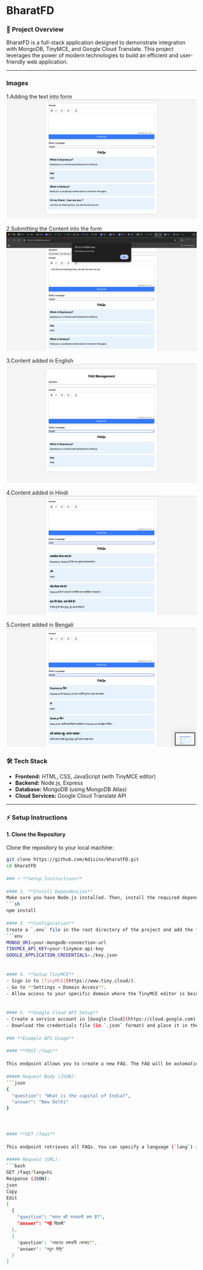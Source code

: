 # BharatFD

### 🚀 **Project Overview**
BharatFD is a full-stack application designed to demonstrate integration with MongoDB, TinyMCE, and Google Cloud Translate. This project leverages the power of modern technologies to build an efficient and user-friendly web application.

---

### **Images**
1.Adding the text into form
![Add Image](/Screenshots/1.adding_content.png)

2.Submitting the Content into the form
![Submit Image](/Screenshots/2.submitting_content.png)

3.Content added in English
![English Image](/Screenshots/3.english.png)

4.Content added in Hindi
![Hindi Image](/Screenshots/3.rename.png)

5.Content added in Bengali
![Bengali Image](/Screenshots/3.Bengali.png)






### 🛠 **Tech Stack**
- **Frontend:** HTML, CSS, JavaScript (with TinyMCE editor)
- **Backend:** Node.js, Express
- **Database:** MongoDB (using MongoDB Atlas)
- **Cloud Services:** Google Cloud Translate API

---

### ⚡ **Setup Instructions**

#### 1. **Clone the Repository**
Clone the repository to your local machine:
```sh
git clone https://github.com/Adisinx/bharatFD.git
cd bharatFD

### ⚡ **Setup Instructions**

#### 2. **Install Dependencies**
Make sure you have Node.js installed. Then, install the required dependencies:
```sh
npm install

#### 3. **Configuration**
Create a `.env` file in the root directory of the project and add the following variables:
```env
MONGO_URI=your-mongodb-connection-url
TINYMCE_API_KEY=your-tinymce-api-key
GOOGLE_APPLICATION_CREDENTIALS=./key.json


#### 4. **Setup TinyMCE**
- Sign in to [TinyMCE](https://www.tiny.cloud/).
- Go to **Settings → Domain Access**.
- Allow access to your specific domain where the TinyMCE editor is being used.


#### 5. **Google Cloud API Setup**
- Create a service account in [Google Cloud](https://cloud.google.com) for the Translate API.
- Download the credentials file (in `.json` format) and place it in the project directory as `key.json`.

### **Example API Usage**

#### **POST /faqs**

This endpoint allows you to create a new FAQ. The FAQ will be automatically translated into Hindi and Bengali using Google Cloud Translate API.

##### Request Body (JSON):
```json
{
  "question": "What is the capital of India?",
  "answer": "New Delhi"
}



#### **GET /faqs**

This endpoint retrieves all FAQs. You can specify a language (`lang`) in the query parameter to fetch the translations for the question and answer.

##### Request (URL):
```bash
GET /faqs?lang=hi
Response (JSON):
json
Copy
Edit
[
  {
    "question": "भारत की राजधानी क्या है?",
    "answer": "नई दिल्ली"
  },
  {
    "question": "ভারতের রাজধানী কোথায়?",
    "answer": "নতুন দিল্লি"
  }
]